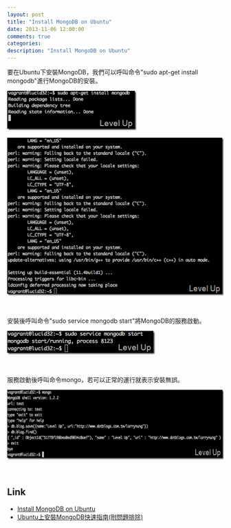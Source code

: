 ```yaml
---
layout: post
title: "Install MongoDB on Ubuntu"
date: 2013-11-06 12:00:00
comments: true
categories: 
description: "Install MongoDB on Ubuntu"
---
```

<p>要在Ubuntu下安裝MongoDB，我們可以呼叫命令"sudo apt-get install mongodb"進行MongoDB的安裝。</p>  <p><img style="border-top: 0px; border-right: 0px; border-bottom: 0px; border-left: 0px" border="0" alt="screenshot(132)" src="\images\posts\82d34706-b5ff-4f94-b6f8-767df2b87eb2\screenshot(132)_thumb.png" width="301" height="92" /></a></p>  <p><a href="http://files.dotblogs.com.tw/larrynung/1307/InstallMongoDBonUbuntu_136FF/screenshot(133)_2.png"><img style="border-top: 0px; border-right: 0px; border-bottom: 0px; border-left: 0px" border="0" alt="screenshot(133)" src="\images\posts\82d34706-b5ff-4f94-b6f8-767df2b87eb2\screenshot(133)_thumb.png" width="535" height="367" /></a></p>  <p> </p>  <p>安裝後呼叫命令"sudo service mongodb start"將MongoDB的服務啟動。</p>  <p><a href="http://files.dotblogs.com.tw/larrynung/1307/InstallMongoDBonUbuntu_136FF/screenshot(134)_2.png"><img style="border-top: 0px; border-right: 0px; border-bottom: 0px; border-left: 0px" border="0" alt="screenshot(134)" src="\images\posts\82d34706-b5ff-4f94-b6f8-767df2b87eb2\screenshot(134)_thumb.png" width="344" height="55" /></a></p>  <p> </p>  <p>服務啟動後呼叫命令mongo，若可以正常的運行就表示安裝無誤。</p>  <p><a href="http://files.dotblogs.com.tw/larrynung/1307/InstallMongoDBonUbuntu_136FF/image_2.png"><img style="border-top: 0px; border-right: 0px; border-bottom: 0px; border-left: 0px" border="0" alt="image" src="\images\posts\82d34706-b5ff-4f94-b6f8-767df2b87eb2\image_thumb.png" width="644" height="162" /></a> </p>  <p> </p>  <h2>Link</h2>  <ul>   <li><a href="http://docs.mongodb.org/manual/tutorial/install-mongodb-on-ubuntu/" target="_blank">Install MongoDB on Ubuntu</a></li>    <li><a href="http://ithelp.ithome.com.tw/question/10119193" target="_blank">Ubuntu上安裝MongoDB快速指南(附問題排除)</li> </ul>
